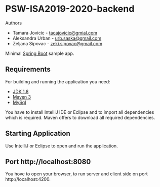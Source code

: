 # PSW-ISA2019-2020-backend

Authors
- Tamara Jovicic - tacajovicic@gmial.com
- Aleksandra Urban - urb.saska@gmail.com
- Zeljana Sipovac - zeki.sipovac@gmail.com

Minimal [Spring Boot](http://projects.spring.io/spring-boot/) sample app.

## Requirements

For building and running the application you need:

- [JDK 1.8](http://www.oracle.com/technetwork/java/javase/downloads/jdk8-downloads-2133151.html)
- [Maven 3](https://maven.apache.org)
- [MySql](https://www.mysql.com/)

You have to install IntelliJ IDE or Eclipse and to import all dependencies which is required. Maven offers to download all required dependencies.

## Starting Application
Use IntelliJ or Eclipse to open and run the application.

## Port http://localhost:8080
You hove to open your browser, to run server and client side on port http://localhost:4200.


